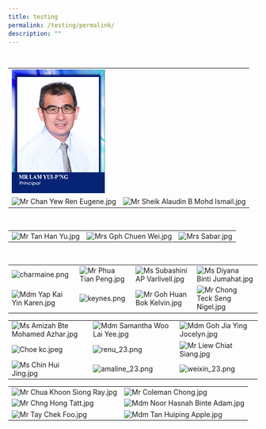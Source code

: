 ```yaml
---
title: testing
permalink: /testing/permalink/
description: ""
---
```

<br>
<table class="ive_eobj_center ives_tab_kosong">
<tbody>
<tr>
<td colspan="2"><img style="width: 188px; height: 249px;" class="ive_eobj_center" alt="Mr Lam Yui-Png.jpg" src="/images/_P_Mr Lam Yui-P'ng.jpg">
</td>
</tr>
<tr>
<td><img style="width: 188px; height: 249px;" class="ive_eobj_center" alt="Mr Chan Yew Ren Eugene.jpg" src="/qql/slot/u752/ADSS 2022/About Us/SMC/Mr Chan Yew Ren Eugene1.jpg">
</td>
<td><img style="width: 188px; height: 249px;" class="ive_eobj_center" alt="Mr Sheik Alaudin B Mohd Ismail.jpg" src="/qql/slot/u752/ADSS 2022/About Us/SMC/Mr Sheik Alaudin B Mohd Ismail.jpg">
</td>
</tr>
</tbody>
</table><br>
<table class="ive_eobj_center ives_tab_kosong">
<tbody>
<tr>
<td><img style="width: 188px; height: 250px;" class="ive_eobj_center" alt="Mr Tan Han Yu.jpg" src="/qql/slot/u752/ADSS 2022/About Us/SMC/melvin_23.png">
</td>
<td><img style="width: 188px; height: 250px;" class="ive_eobj_center" alt="Mrs Gph Chuen Wei.jpg" src="/qql/slot/u752/ADSS 2022/About Us/SMC/Mrs Gph Chuen Wei.jpg">
</td>
<td><img style="width: 188px; height: 250px;" class="ive_eobj_center" alt="Mrs Sabar.jpg" src="/qql/slot/u752/ADSS 2022/About Us/SMC/Mrs Sabar.jpg">
</td>
</tr>
</tbody>
</table><br>
<table class="ive_eobj_center ives_tab_kosong">
<tbody>
<tr>
<td><img style="width: 188px; height: 250px;" class="ive_eobj_center" alt="charmaine.png" src="/qql/slot/u752/ADSS 2022/About Us/SMC/charmaine_23.png">
</td>
<td><img style="width: 188px; height: 250px;" class="ive_eobj_center" alt="Mr Phua Tian Peng.jpg" src="/qql/slot/u752/ADSS 2022/About Us/SMC/Mr Phua Tian Peng.jpg">
</td>
<td><img style="width: 188px; height: 250px;" class="ive_eobj_center" alt="Ms Subashini AP Varlivell.jpg" src="/qql/slot/u752/ADSS 2022/About Us/SMC/Ms Subashini AP Varlivell.jpg">
</td>
<td><img style="width: 188px; height: 250px;" class="ive_eobj_center" alt="Ms Diyana Binti Jumahat.jpg" src="/qql/slot/u752/ADSS 2022/About Us/SMC/dj_23.png">
</td>
</tr>
<tr>
<td><img style="width: 188px; height: 250px;" class="ive_eobj_center" alt="Mdm Yap Kai Yin Karen.jpg" src="/qql/slot/u752/ADSS 2022/About Us/SMC/karen_23.png">
</td>
<td><img style="width: 188px; height: 250px;" class="ive_eobj_center" alt="keynes.png" src="/qql/slot/u752/ADSS 2022/About Us/SMC/keynes_231.png">
</td>
<td><img style="width: 188px; height: 250px;" class="ive_eobj_center" alt="Mr Goh Huan Bok Kelvin.jpg" src="/qql/slot/u752/ADSS 2022/About Us/SMC/Mr Goh Huan Bok Kelvin.jpg">
</td>
<td><img style="width: 188px; height: 250px;" class="ive_eobj_center" alt="Mr Chong Teck Seng Nigel.jpg" src="/qql/slot/u752/ADSS 2022/About Us/SMC/Mr Chong Teck Seng Nigel.jpg">
</td>
</tr>
</tbody>
</table>
<table class="ive_eobj_center ives_tab_kosong">
<tbody>
<tr>
<td><img style="width: 188px; height: 250px;" class="ive_eobj_center" alt="Ms Amizah Bte Mohamed Azhar.jpg" src="/qql/slot/u752/ADSS 2022/About Us/SMC/Ms Amizah Bte Mohamed Azhar.jpg">
</td>
<td><img style="width: 188px; height: 250px;" class="ive_eobj_center" alt="Mdm Samantha Woo Lai Yee.jpg" src="/qql/slot/u752/ADSS 2022/About Us/SMC/Mdm Samantha Woo Lai Yee.jpg">
</td>
<td><img style="width: 188px; height: 250px;" class="ive_eobj_center" alt="Mdm Goh Jia Ying Jocelyn.jpg" src="/qql/slot/u752/ADSS 2022/About Us/SMC/Mdm Goh Jia Ying Jocelyn.jpg">
</td>
</tr>
<tr>
<td><img style="width: 188px; height: 250px;" class="ive_eobj_center" alt="Choe kc.jpeg" src="/qql/slot/u752/ADSS 2022/About Us/SMC/choekc_23.jpeg">
</td>
<td><img style="width: 188px; height: 250px;" class="ive_eobj_center" alt="renu_23.png" src="/qql/slot/u752/ADSS 2022/About Us/SMC/renu_23.png">
</td>
<td><img style="width: 188px; height: 250px;" class="ive_eobj_center" alt="Mr Liew Chiat Siang.jpg" src="/qql/slot/u752/ADSS 2022/About Us/SMC/Mr Liew Chiat Siang.jpg">
</td>
</tr>
<tr>
<td><img style="width: 188px; height: 250px;" class="ive_eobj_center" alt="Ms Chin Hui Jing.jpg" src="/qql/slot/u752/ADSS 2022/About Us/SMC/Ms Chin Hui Jing.jpg">
</td>
<td><img style="width: 188px; height: 250px;" class="ive_eobj_center" alt="amaline_23.png" src="/qql/slot/u752/ADSS 2022/About Us/SMC/amalina_23.png">
</td>
<td><img style="width: 188px; height: 250px;" class="ive_eobj_center" alt="weixin_23.png" src="/qql/slot/u752/ADSS 2022/About Us/SMC/weixin_23.png">
</td>
</tr>
</tbody>
</table>
<table class="ive_eobj_center ives_tab_kosong">
<tbody>
<tr>
<td><img style="width: 188px; height: 250px;" class="ive_eobj_center" alt="Mr Chua Khoon Siong Ray.jpg" src="/qql/slot/u752/ADSS 2022/About Us/SMC/Mr Chua Khoon Siong Ray.jpg">
</td>
<td><img style="width: 188px; height: 250px;" class="ive_eobj_center" alt="Mr Coleman Chong.jpg" src="/qql/slot/u752/ADSS 2022/About Us/SMC/Mr Coleman Chong.jpg">
</td>
</tr>
<tr>
<td><img style="width: 188px; height: 250px;" class="ive_eobj_center" alt="Mr Chng Hong Tatt.jpg" src="/qql/slot/u752/ADSS 2022/About Us/SMC/Mr Chng Hong Tatt.jpg">
</td>
<td><img style="width: 188px; height: 250px;" class="ive_eobj_center" alt="Mdm Noor Hasnah Binte Adam.jpg" src="/qql/slot/u752/ADSS 2022/About Us/SMC/Mdm Noor Hasnah Binte Adam.jpg">
</td>
</tr>
<tr>
<td><img style="width: 188px; height: 250px;" class="ive_eobj_center" alt="Mr Tay Chek Foo.jpg" src="/qql/slot/u752/ADSS 2022/About Us/SMC/Mr Tay Chek Foo.jpg">
</td>
<td><img style="width: 188px; height: 250px;" class="ive_eobj_center" alt="Mdm Tan Huiping Apple.jpg" src="/qql/slot/u752/ADSS 2022/About Us/SMC/OM.jpg">
</td>
</tr>
</tbody>
</table>
<div><br>
</div>